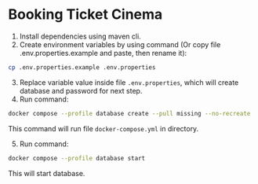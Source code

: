 # Booking Ticket Cinema

1. Install dependencies using maven cli.
2. Create environment variables by using command (Or copy file .env.properties.example and paste, then rename it):

```bash
cp .env.properties.example .env.properties
```

3. Replace variable value inside file `.env.properties`, which will create database and password for next step.
4. Run command:

```bash
docker compose --profile database create --pull missing --no-recreate
```

This command will run file `docker-compose.yml` in directory.

5. Run command:

```bash
docker compose --profile database start
```

This will start database.